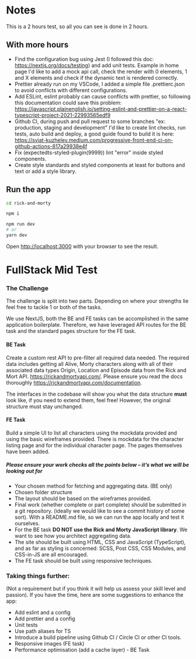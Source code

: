 # Notes

This is a 2 hours test, so all you can see is done in 2 hours.

## With more hours

- Find the configuration bug using Jest (I followed this doc: https://nextjs.org/docs/testing) and add unit tests. Example in home page I'd like to add a mock api call, check the render with 0 elements, 1 and X elements and check if the dynamic text is rendered correctly.
- Prettier already run on my VSCode, I added a simple file .prettierc.json to avoid conflicts with different configurations.
- Add ESLint, eslint probably can cause conflicts with prettier, so following this documentation could save this problem: https://javascript.plainenglish.io/setting-eslint-and-prettier-on-a-react-typescript-project-2021-22993565edf9
- Github CI, during push and pull request to some branches "ex: production, staging and development" I'd like to create lint checks, run tests, auto build and deploy, a good guide found to build it is here: https://sviat-kuzhelev.medium.com/progressive-front-end-ci-on-github-actions-817a29938e4f
- Fix (expectedts-styled-plugin(9999)) lint "error" inside styled components.
- Create style standards and styled components at least for buttons and text or add a style library.

## Run the app

```bash
cd rick-and-morty

npm i

npm run dev
# or
yarn dev
```

Open [http://localhost:3000](http://localhost:3000) with your browser to see the result.

# FullStack Mid Test

### The Challenge

The challenge is split into two parts. Depending on where your strengths lie feel free to tackle 1 or both of the tasks.

We use NextJS, both the BE and FE tasks can be accomplished in the same application boilerplate. Therefore, we have leveraged API routes for the BE task and the standard pages structure for the FE task.

#### BE Task

Create a custom rest API to pre-filter all required data needed. The required data includes getting all Alive, Morty characters along with all of their associated data types Origin, Location and Episode data from the Rick and Mort API. https://rickandmortyapi.com/. Please ensure you read the docs thoroughly https://rickandmortyapi.com/documentation.

The interfaces in the codebase will show you what the data structure **must** look like, if you need to extend them, feel free! However, the original structure must stay unchanged.

#### FE Task

Build a simple UI to list all characters using the mockdata provided and using the basic wireframes provided. There is mockdata for the character listing page and for the individual character page. The pages themselves have been added.

##### Please ensure your work checks all the points below – it’s what we will be looking out for

- Your chosen method for fetching and aggregating data. (BE only)
- Chosen folder structure
- The layout should be based on the wireframes provided.
- Final work (whether complete or part complete) should be submitted in a git repository. (ideally we would like to see a commit history of some sort). With a README.md file, so we can run the app locally and test it ourselves.
- For the BE task **DO NOT use the Rick and Morty JavaScript library**. We want to see how you architect aggregating data.
- The site should be built using HTML, CSS and JavaScript (TypeScript), and as far as styling is concerned: SCSS, Post CSS, CSS Modules, and CSS-in-JS are all encouraged.
- The FE task should be built using responsive techniques.

### Taking things further:

(Not a requirement but if you think it will help us assess your skill level and passion). If you have the time, here are some suggestions to enhance the app:

- Add eslint and a config
- Add prettier and a config
- Unit tests
- Use path aliases for TS
- Introduce a build pipeline using Github CI / Circle CI or other CI tools.
- Responsive images (FE task)
- Performance optimisation (add a cache layer) - BE Task
